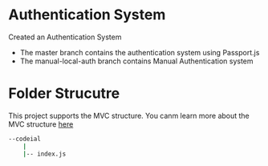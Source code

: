 # Authentication System

Created an Authentication System

- The master branch contains the authentication system using Passport.js
- The manual-local-auth branch contains Manual Authentication system

# Folder Strucutre

This project supports the MVC structure. You canm learn more about the MVC structure <a href="https://www.youtube.com/watch?v=pCvZtjoRq1I" target="_blank">here</a>

```bash
--codeial
    |
    |-- index.js

```

